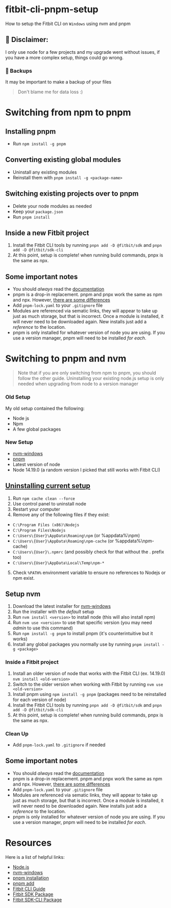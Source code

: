 # fitbit-cli-pnpm-setup
How to setup the Fitbit CLI on `Windows` using nvm and pnpm
## 📝 Disclaimer:
I only use node for a few projects and my upgrade went without issues,
if you have a more complex setup, things could go wrong.
### 💾 Backups
It may be important to make a backup of your files
> Don't blame me for data loss :)

# Switching from npm to pnpm
## Installing pnpm
- Run `npm install -g pnpm`
## Converting existing global modules
- Uninstall any existing modules
- Reinstall them with `pnpm install -g <package-name>`
## Switching existing projects over to pnpm
- Delete your node modules as needed
- Keep your `package.json`
- Run `pnpm install`
## Inside a new Fitbit project
1) Install the Fitbit CLI tools by running `pnpn add -D @fitbit/sdk` and `pnpn add -D @fitbit/sdk-cli`
2) At this point, setup is complete! when running build commands, pnpx is the same as npx.
## Some important notes
- You should *always* read the [documentation](https://pnpm.io/motivation)
- pnpm is a drop-in replacement. pnpm and pnpx work the same as npm and npx. However, [there are some differences](https://pnpm.io/pnpm-cli)
- Add `pnpm-lock.yaml` to your `.gitignore` file
- Modules are referenced via sematic links, they will appear to take up just as much storage, but that is incorrect. Once a module is installed, it will never need to be downloaded again. New installs just add a *reference* to the location.
- pnpm is only installed for whatever version of node you are using. If you use a version manager, pnpm will need to be installed *for each*.


# Switching to pnpm and nvm
> Note that if you are only switching from npm to pnpm, you should follow the other guide. Uninstalling your existing node.js setup is only needed when upgrading from node to a version manager
### Old Setup
My old setup contained the following:
- Node js
- Npm
- A few global packages
### New Setup
- [nvm-windows](https://github.com/coreybutler/nvm-windows)
- [pnpm](https://pnpm.io)
- Latest version of node
- Node 14.19.0 (a random version I picked that still works with Fitbit CLI)

## [Uninstalling current setup](https://stackoverflow.com/questions/20711240/how-to-completely-remove-node-js-from-windows/20711410#20711410)
1) Run `npm cache clean --force`
2) Use control panel to uninstall node
3) Restart your computer
4) Remove any of the following files if they exist:
- `C:\Program Files (x86)\Nodejs`
- `C:\Program Files\Nodejs`
- `C:\Users\{User}\AppData\Roaming\npm` (or %appdata%\npm)
- `C:\Users\{User}\AppData\Roaming\npm-cache` (or %appdata%\npm-cache)
- `C:\Users\{User}\.npmrc` (and possibly check for that without the . prefix too)
- `C:\Users\{User}\AppData\Local\Temp\npm-*`
5) Check `%PATH%` environment variable to ensure no references to Nodejs or npm exist.

## Setup nvm
1) Download the latest installer for [nvm-windows](https://github.com/coreybutler/nvm-windows)
2) Run the installer with the *default* setup
3) Run `nvm install <version>` to install node (this will also install npm)
4) Run `nvm use <version>` to use that specific version (you may need *admin* to use this command)
5) Run `npm install -g pnpm` to install pnpm (it's counterintuitive but it works)
6) Install any global packages you normally use by running `pnpm install -g <package>`

### Inside a Fitbit project
1) Install an older version of node that works with the Fitbit CLI (ex. 14.19.0) `nvm install <old-version>`
2) Switch to the older version when working with Fitbit by running `nvm use <old-version>`
3) Install pnpm using `npm install -g pnpm` (packages need to be reinstalled for each version of node)
4) Install the Fitbit CLI tools by running `pnpn add -D @fitbit/sdk` and `pnpn add -D @fitbit/sdk-cli`
5) At this point, setup is complete! when running build commands, pnpx is the same as npx.

### Clean Up
- Add `pnpm-lock.yaml` to `.gitignore` if needed

## Some important notes
- You should *always* read the [documentation](https://pnpm.io/motivation)
- pnpm is a drop-in replacement. pnpm and pnpx work the same as npm and npx. However, [there are some differences](https://pnpm.io/pnpm-cli)
- Add `pnpm-lock.yaml` to your `.gitignore` file
- Modules are referenced via sematic links, they will appear to take up just as much storage, but that is incorrect. Once a module is installed, it will never need to be downloaded again. New installs just add a *reference* to the location.
- pnpm is only installed for whatever version of node you are using. If you use a version manager, pnpm will need to be installed *for each*.

# Resources
Here is a list of helpful links:
- [Node.js](https://nodejs.org/en/)
- [nvm-windows](https://github.com/coreybutler/nvm-windows)
- [pnpm installation](https://pnpm.io/installation)
- [pnpm add](https://pnpm.io/cli/add)
- [Fitbit CLI Guide](https://dev.fitbit.com/build/guides/command-line-interface/)
- [Fitbit SDK Package](https://www.npmjs.com/package/@fitbit/sdk)
- [Fitbit SDK-CLI Package](https://www.npmjs.com/package/@fitbit/sdk-cli)
